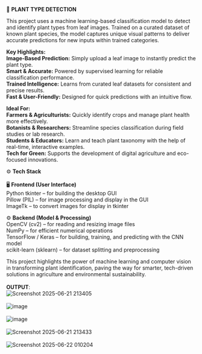 🌿 **PLANT TYPE DETECTION**

This project uses a machine learning-based classification model to detect and identify plant types from leaf images. Trained on a curated dataset of known plant species, the model captures unique visual patterns to deliver accurate predictions for new inputs within trained categories.

**Key Highlights:** <br>
**Image-Based Prediction:** Simply upload a leaf image to instantly predict the plant type.<br>
**Smart & Accurate:** Powered by supervised learning for reliable classification performance.<br>
**Trained Intelligence:** Learns from curated leaf datasets for consistent and precise results.<br>
**Fast & User-Friendly:** Designed for quick predictions with an intuitive flow.<br>
 
**Ideal For:** <br>
**Farmers & Agriculturists:** Quickly identify crops and manage plant health more effectively.<br>
**Botanists & Researchers:** Streamline species classification during field studies or lab research.<br>
**Students & Educators:** Learn and teach plant taxonomy with the help of real-time, interactive examples.<br>
**Tech for Green:** Supports the development of digital agriculture and eco-focused innovations.<br><be>

⚙️ **Tech Stack** <br><br>
🖥️ **Frontend (User Interface)** <br>
Python tkinter – for building the desktop GUI<br>
Pillow (PIL) – for image processing and display in the GUI<br>
ImageTk – to convert images for display in tkinter<br>

⚙️ **Backend (Model & Processing)** <br>
OpenCV (cv2) – for reading and resizing image files<br>
NumPy – for efficient numerical operations<br>
TensorFlow / Keras – for building, training, and predicting with the CNN model<br>
scikit-learn (sklearn) – for dataset splitting and preprocessing<br>

This project highlights the power of machine learning and computer vision in transforming plant identification, paving the way for smarter, tech-driven solutions in agriculture and environmental sustainability.
<br><br>
**OUTPUT**:<br>
![Screenshot 2025-06-21 213405](https://github.com/user-attachments/assets/347fd4ca-aa9c-4e48-8d18-ce2fd5168682)
<br><br>
![image](https://github.com/user-attachments/assets/d0aaf55c-ed09-42a1-af87-04363dc88366)
<br><br>
![image](https://github.com/user-attachments/assets/4b9794b0-e60c-4dcf-8609-3d9e6d4e40eb)
<br><br>
![Screenshot 2025-06-21 213433](https://github.com/user-attachments/assets/4fbdf72f-fe02-453a-98b4-382bd9bafe25)
<br><br>
![Screenshot 2025-06-22 010204](https://github.com/user-attachments/assets/20983f2c-4115-429f-a534-0f7a60040664)




